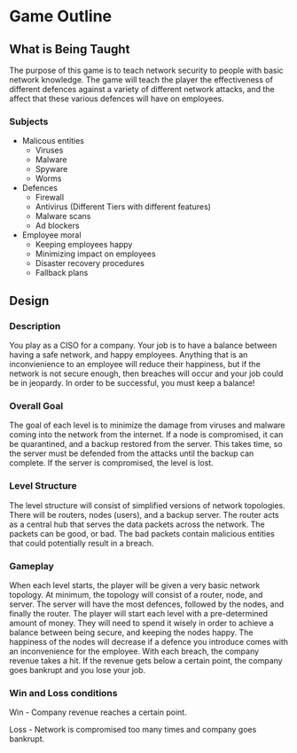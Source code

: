 # Game Outline

## What is Being Taught

The purpose of this game is to teach network security to people with basic network knowledge. The game will teach the player the effectiveness of different defences against a variety of different network attacks, and the affect that these various defences will have on employees.

### Subjects

- Malicous entities
    - Viruses
    - Malware
    - Spyware
    - Worms
- Defences
    - Firewall
    - Antivirus (Different Tiers with different features)
    - Malware scans
    - Ad blockers
- Employee moral
    - Keeping employees happy
    - Minimizing impact on employees
    - Disaster recovery procedures
    - Fallback plans


## Design

### Description

You play as a CISO for a company. Your job is to have a balance between having a safe network, and happy employees. Anything that is an inconvienience to an employee will reduce their happiness, but if the network is not secure enough, then breaches will occur and your job could be in jeopardy. In order to be successful, you must keep a balance!

### Overall Goal

The goal of each level is to minimize the damage from viruses and malware coming into the network from the internet. If a node is compromised, it can be quarantined, and a backup restored from the server. This takes time, so the server must be defended from the attacks until the backup can complete. If the server is compromised, the level is lost.

### Level Structure

The level structure will consist of simplified versions of network topologies. There will be routers, nodes (users), and a backup server. The router acts as a central hub that serves the data packets across the network. The packets can be good, or bad. The bad packets contain malicious entities that could potentially result in a breach.

### Gameplay

When each level starts, the player will be given a very basic network topology. At minimum, the topology will consist of a router, node, and server. The server will have the most defences, followed by the nodes, and finally the router. The player will start each level with a pre-determined amount of money. They will need to spend it wisely in order to achieve a balance between being secure, and keeping the nodes happy. The happiness of the nodes will decrease if a defence you introduce comes with an inconvenience for the employee. With each breach, the company revenue takes a hit. If the revenue gets below a certain point, the company goes bankrupt and you lose your job.

### Win and Loss conditions

Win - Company revenue reaches a certain point.

Loss - Network is compromised too many times and company goes bankrupt.
